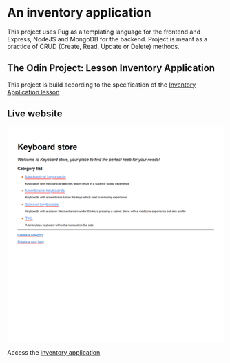 # An inventory application

This project uses Pug as a templating language for the frontend and Express, NodeJS and MongoDB for the backend. Project is meant as a practice of CRUD (Create, Read, Update or Delete) methods.

## The Odin Project: Lesson Inventory Application

This project is build according to the specification of the [Inventory Application lesson](https://www.theodinproject.com/lessons/nodejs-inventory-application)

## Live website

![Inventory application](./inventory-app-display.png "List of categories in inventory application")

Access the <a href="https://inventory-application-odin.fly.dev/">inventory application</a>
